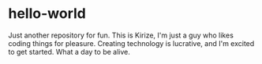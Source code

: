 # hello-world
Just another repository for fun.
This is Kirize, I'm just a guy who likes coding things for pleasure. Creating technology is lucrative, and I'm excited to get started. What a day to be alive.
